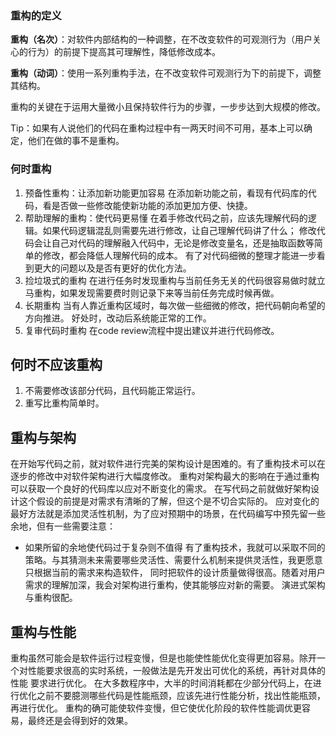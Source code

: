 ### 重构的定义
**重构（名次）**：对软件内部结构的一种调整，在不改变软件的可观测行为（用户关心的行为）的前提下提高其可理解性，降低修改成本。

**重构（动词）**：使用一系列重构手法，在不改变软件可观测行为下的前提下，调整其结构。

重构的关键在于运用大量微小且保持软件行为的步骤，一步步达到大规模的修改。

Tip：如果有人说他们的代码在重构过程中有一两天时间不可用，基本上可以确定，他们在做的事不是重构。

### 何时重构
1. 预备性重构：让添加新功能更加容易
在添加新功能之前，看现有代码库的代码，看是否做一些修改能使新功能的添加更加方便、快捷。
2. 帮助理解的重构：使代码更易懂
在着手修改代码之前，应该先理解代码的逻辑。如果代码逻辑混乱则需要先进行修改，让自己理解代码讲了什么；
修改代码会让自己对代码的理解融入代码中，无论是修改变量名，还是抽取函数等简单的修改，都会降低人理解代码的成本。
有了对代码细微的整理才能进一步看到更大的问题以及是否有更好的优化方法。
3. 捡垃圾式的重构
在进行任务时发现重构与当前任务无关的代码很容易做时就立马重构，如果发现需要费时则记录下来等当前任务完成时候再做。
4. 长期重构
当有人靠近重构区域时，每次做一些细微的修改，把代码朝向希望的方向推进。
好处时，改动后系统能正常的工作。
5. 复审代码时重构
在code review流程中提出建议并进行代码修改。

## 何时不应该重构
1. 不需要修改该部分代码，且代码能正常运行。
2. 重写比重构简单时。

## 重构与架构
在开始写代码之前，就对软件进行完美的架构设计是困难的。有了重构技术可以在逐步的修改中对软件架构进行大幅度修改。
重构对架构最大的影响在于通过重构可以获取一个良好的代码库以应对不断变化的需求。
在写代码之前就做好架构设计这个假设的前提是对需求有清晰的了解，但这个是不切合实际的。
应对变化的最好方法就是添加灵活性机制，为了应对预期中的场景，在代码编写中预先留一些余地，但有一些需要注意：
- 如果所留的余地使代码过于复杂则不值得
有了重构技术，我就可以采取不同的策略。与其猜测未来需要哪些灵活性、需要什么机制来提供灵活性，我更愿意只根据当前的需求来构造软件，
同时把软件的设计质量做得很高。随着对用户需求的理解加深，我会对架构进行重构，使其能够应对新的需要。
演进式架构与重构很配。

## 重构与性能
重构虽然可能会是软件运行过程变慢，但是也能使性能优化变得更加容易。除开一个对性能要求很高的实时系统，一般做法是先开发出可优化的系统，再针对具体的性能
要求进行优化。
在大多数程序中，大半的时间消耗都在少部分代码上，在进行优化之前不要臆测哪些代码是性能瓶颈，应该先进行性能分析，找出性能瓶颈，再进行优化。
重构的确可能使软件变慢，但它使优化阶段的软件性能调优更容易，最终还是会得到好的效果。